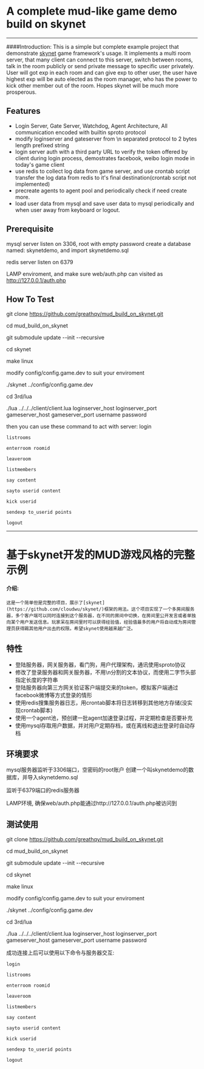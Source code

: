# A complete mud-like game demo build on skynet
***
####Introduction:
	This is a simple but complete example project that demonstrate [skynet](https://github.com/cloudwu/skynet/) game framework's usage. It implements a multi room server, that many client can connect to this server, switch between rooms, talk in the room publicly or send private message to specific user privately. User will got exp in each room and can give exp to other user, the user have highest exp will be auto elected as the room manager, who has the power to kick other member out of the room. Hopes skynet will be much more prosperous.

## Features
* Login Server, Gate Server, Watchdog, Agent Architecture, All communication encoded with builtin sproto protocol
* modify loginserver and gateserver from \n separated protocol to 2 bytes length prefixed string
* login server auth with a third party URL to verify the token offered by client during login process, demostrates facebook, weibo login mode in today's game client
* use redis to collect log data from game server, and use crontab script transfer the log data from redis to it's final destination(crontab script not implemented)
* precreate agents to agent pool and periodically check if need create more.
* load user data from mysql and save user data to mysql periodically and when user away from keyboard or logout.

## Prerequisite
mysql server listen on 3306, root with empty password
create a database named: skynetdemo, and import skynetdemo.sql

redis server listen on 6379

LAMP enviroment, and make sure web/auth.php can visited as http://127.0.0.1/auth.php

## How To Test
git clone https://github.com/greathqy/mud_build_on_skynet.git

cd mud_build_on_skynet

git submodule update --init --recursive

cd skynet

make linux

modify config/config.game.dev to suit your enviroment

./skynet ../config/config.game.dev

cd 3rd/lua

./lua ../../../client/client.lua loginserver_host loginserver_port gameserver_host gameserver_port username password

then you can use these command to act with server:
	login
	
	listrooms
	
	enterroom roomid
	
	leaveroom
	
	listmembers
	
	say content
	
	sayto userid content
	
	kick userid
	
	sendexp to_userid points
	
	logout
***


# 基于skynet开发的MUD游戏风格的完整示例
#### 介绍:
	这是一个简单但是完整的项目，展示了[skynet](https://github.com/cloudwu/skynet/)框架的用法。这个项目实现了一个多房间服务器，多个客户端可以同时连接到这个服务器，在不同的房间中切换，在房间里公开发言或者单独向某个用户发送信息。玩家呆在房间里时可以获得经验值，经验值最多的用户将自动成为房间管理员获得踢其他用户出去的权限。希望skynet使用越来越广泛。	

## 特性
* 登陆服务器，网关服务器，看门狗，用户代理架构，通讯使用sproto协议
* 修改了登录服务器和网关服务器，不用\n分割的文本协议，而使用二字节头部指定长度的字符串
* 登陆服务器向第三方网关验证客户端提交来的token，模拟客户端通过facebook微博等方式登录的情形
* 使用redis搜集服务器日志，用crontab脚本将日志转移到其他地方存储(没实现crontab脚本)
* 使用一个agent池，预创建一批agent加速登录过程，并定期检查是否要补充
* 使用mysql存取用户数据，并对用户定期存档，或在离线和退出登录时自动存档

## 环境要求
mysql服务器监听于3306端口，空密码的root账户
创建一个叫skynetdemo的数据库，并导入skynetdemo.sql

监听于6379端口的redis服务器

LAMP环境, 确保web/auth.php能通过http://127.0.0.1/auth.php被访问到

## 测试使用
git clone https://github.com/greathqy/mud_build_on_skynet.git

cd mud_build_on_skynet

git submodule update --init --recursive

cd skynet

make linux

modify config/config.game.dev to suit your enviroment

./skynet ../config/config.game.dev

cd 3rd/lua

./lua ../../../client/client.lua loginserver_host loginserver_port gameserver_host gameserver_port username password

成功连接上后可以使用以下命令与服务器交互:
	
	login
	
	listrooms
	
	enterroom roomid
	
	leaveroom
	
	listmembers
	
	say content
	
	sayto userid content
	
	kick userid
	
	sendexp to_userid points
	
	logout


